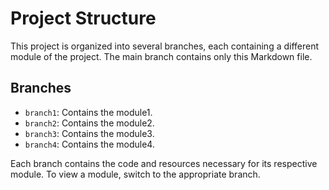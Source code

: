 # Project Structure

This project is organized into several branches, each containing a different module of the project. The main branch contains only this Markdown file.

## Branches

- `branch1`: Contains the module1.
- `branch2`: Contains the module2.
- `branch3`: Contains the module3.
- `branch4`: Contains the module4.

Each branch contains the code and resources necessary for its respective module. To view a module, switch to the appropriate branch.